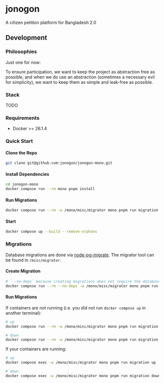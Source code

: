 # jonogon
A citizen petition platform for Bangladesh 2.0

## Development

### Philosophies

Just one for now:

To ensure participation, we want to keep the project as abstraction free as possible,
and when we do use an abstraction (sometimes a necessary evil for simplicity), we want to keep them
as simple and leak-free as possible.

### Stack

TODO

### Requirements

- Docker >= 26.1.4

### Quick Start

#### Clone the Repo

```bash
git clone git@github.com:jonogon/jonogon-mono.git
```

#### Install Dependencies

```bash
cd jonogon-mono
docker compose run --rm mono pnpm install
```

#### Run Migrations

```bash
docker compose run --rm -w /mono/misc/migrator mono pnpm run migration up
```

#### Start

```bash
docker compose up --build --remove-orphans
```

### Migrations
Database migrations are done via [node-pg-migrate](https://salsita.github.io/node-pg-migrate/). The migrator tool
can be found in `/misc/migrator`.

#### Create Migration

```bash
# `--no-deps` because creating migrations does not require the database containers
docker compose run --rm --no-deps -w /mono/misc/migrator mono pnpm run migration create $MIGRATION_FILE_NAME
```

#### Run Migrations

If containers are not running (i.e. you did not run `docker compose up` in another terminal):

```bash
# up
docker compose run --rm -w /mono/misc/migrator mono pnpm run migration up

# down
docker compose run --rm -w /mono/misc/migrator mono pnpm run migration down
```

If your containers are running:

```bash
# up
docker compose exec -w /mono/misc/migrator mono pnpm run migration up

# down
docker compose exec -w /mono/misc/migrator mono pnpm run migration down
```
